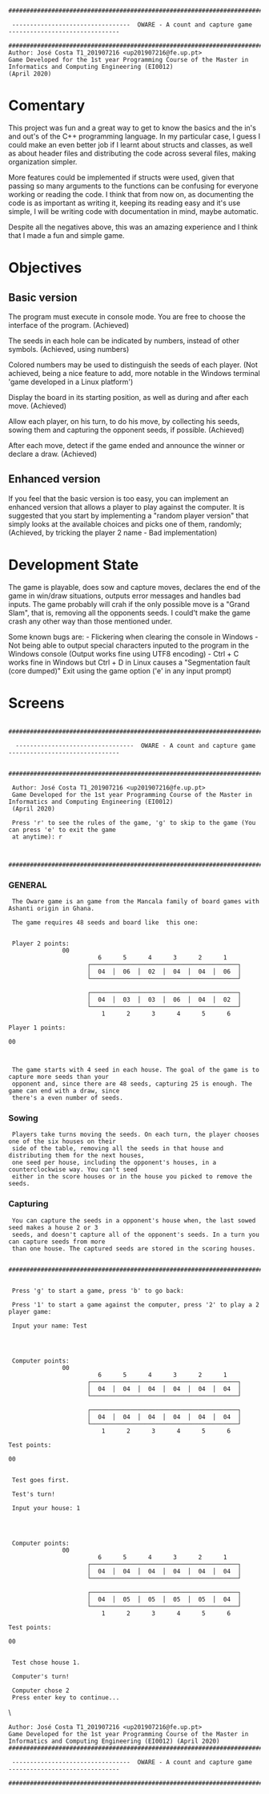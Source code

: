     ######################################################################################################

     ---------------------------------  OWARE - A count and capture game  -------------------------------
 
    ######################################################################################################
    Author: José Costa T1_201907216 <up201907216@fe.up.pt>
    Game Developed for the 1st year Programming Course of the Master in Informatics and Computing Engineering (EI0012)
    (April 2020) 
   
   
 # Comentary
   
   This project was fun and a great way to get to know the basics and the in's and out's of the C++ programming language.
   In my particular case, I guess I could make an even better job if I learnt about structs and classes, as well as about
   header files and distributing the code across several files, making organization simpler.
   
   More features could be implemented if structs were used, given that passing so many arguments to the functions can be 
   confusing for everyone working or reading the code. I think that from now on, as documenting the code is as important as
   writing it, keeping its reading easy and it's use simple, I will be writing code with documentation in mind, maybe automatic.
   
   Despite all the negatives above, this was an amazing experience and I think that I made a fun and simple game.
   
   
   
 # Objectives
  
  ## Basic version
   The program must execute in console mode. You are free to choose the interface of the program. (Achieved) 
   
   The seeds in each hole can be indicated by numbers, instead of other symbols. (Achieved, using numbers) 
   
   Colored numbers may be used to distinguish the seeds of each player. (Not achieved, being a nice feature to add, more notable
   in the Windows terminal 'game developed in a Linux platform') 
   
   Display the board in its starting position, as well as during and after each move. (Achieved) 
   
   Allow each player, on his turn, to do his move, by collecting his seeds, sowing them and capturing the
   opponent seeds, if possible. (Achieved) 
   
   After each move, detect if the game ended and announce the winner or declare a draw. (Achieved) 
   
  ## Enhanced version
   If you feel that the basic version is too easy, you can implement an enhanced version that allows a player to play
   against the computer. It is suggested that you start by implementing a "random player version" that simply looks at
   the available choices and picks one of them, randomly; (Achieved, by tricking the player 2 name - Bad implementation) 
   
   
   
 # Development State
   
   The game is playable, does sow and capture moves, declares the end of the game in win/draw situations, outputs error messages 
   and handles bad inputs.
   The game probably will crah if the only possible move is a "Grand Slam", that is, removing all the opponents seeds.
   I could't make the game crash any other way than those mentioned under.
   
   
   Some known bugs are:
     - Flickering when clearing the console in Windows
     - Not being able to output special characters inputed to the program in the Windows console (Output works fine using UTF8
       encoding)
     - Ctrl + C works fine in Windows but Ctrl + D in Linux causes a "Segmentation fault (core dumped)" Exit using the game 
       option ('e' in any input prompt)
   
   

 # Screens
 
     ######################################################################################################
     
      ---------------------------------  OWARE - A count and capture game  -------------------------------
     
     ######################################################################################################
     
     Author: José Costa T1_201907216 <up201907216@fe.up.pt> 
     Game Developed for the 1st year Programming Course of the Master in Informatics and Computing Engineering (EI0012)
     (April 2020) 
     
     Press 'r' to see the rules of the game, 'g' to skip to the game (You can press 'e' to exit the game 
     at anytime): r
     
     
     ##############################################################################################
   
   ###  GENERAL
   
     The Oware game is an game from the Mancala family of board games with Ashanti origin in Ghana.

     The game requires 48 seeds and board like  this one:
   
   
     Player 2 points:
                   00
                             6      5      4      3      2      1  
                          ┌─────────────────────────────────────────┐
                          │  04  │  06  │  02  │  04  │  04  │  06  │
                          └─────────────────────────────────────────┘

                          ┌─────────────────────────────────────────┐
                          │  04  │  03  │  03  │  06  │  04  │  02  │
                          └─────────────────────────────────────────┘
                              1      2      3      4      5      6  
                                                                          Player 1 points:
                                                                                        00


     
     The game starts with 4 seed in each house. The goal of the game is to capture more seeds than your 
     opponent and, since there are 48 seeds, capturing 25 is enough. The game can end with a draw, since 
     there's a even number of seeds.

   ### Sowing
   
     Players take turns moving the seeds. On each turn, the player chooses one of the six houses on their
     side of the table, removing all the seeds in that house and distributing them for the next houses, 
     one seed per house, including the opponent's houses, in a counterclockwise way. You can't seed 
     either in the score houses or in the house you picked to remove the seeds.

   ### Capturing

     You can capture the seeds in a opponent's house when, the last sowed seed makes a house 2 or 3 
     seeds, and doesn't capture all of the opponent's seeds. In a turn you can capture seeds from more 
     than one house. The captured seeds are stored in the scoring houses.

     ###################################################################################
  

     Press 'g' to start a game, press 'b' to go back: 
     
     Press '1' to start a game against the computer, press '2' to play a 2 player game: 

     Input your name: Test
     
     
     

     Computer points:
                   00
                             6      5      4      3      2      1  
                          ┌─────────────────────────────────────────┐
                          │  04  │  04  │  04  │  04  │  04  │  04  │
                          └─────────────────────────────────────────┘

                          ┌─────────────────────────────────────────┐
                          │  04  │  04  │  04  │  04  │  04  │  04  │
                          └─────────────────────────────────────────┘
                              1      2      3      4      5      6  
                                                                         Test points:
                                                                                   00


     Test goes first.

     Test's turn!

     Input your house: 1
       
     
     

     Computer points:
                   00
                             6      5      4      3      2      1  
                          ┌─────────────────────────────────────────┐
                          │  04  │  04  │  04  │  04  │  04  │  04  │
                          └─────────────────────────────────────────┘

                          ┌─────────────────────────────────────────┐
                          │  04  │  05  │  05  │  05  │  05  │  04  │
                          └─────────────────────────────────────────┘
                              1      2      3      4      5      6  
                                                                         Test points:
                                                                                   00


     Test chose house 1.

     Computer's turn!

     Computer chose 2
     Press enter key to continue...

\

    Author: José Costa T1_201907216 <up201907216@fe.up.pt>
    Game Developed for the 1st year Programming Course of the Master in Informatics and Computing Engineering (EI0012) (April 2020)    
    ######################################################################################################
    
     ---------------------------------  OWARE - A count and capture game  -------------------------------
    
    ######################################################################################################  
